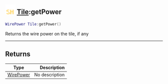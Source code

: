## <img src="../../.gitbook/assets/shared.png" width="32" height="32" /> [Tile](../tile/README.md):getPower

```lua
WirePower Tile:getPower()
```

Returns the wire power on the tile, if any

------
## Returns

| Type   | Description |
| ------ | ----------: |
| [WirePower](../wirepower/README.md) | No description |

